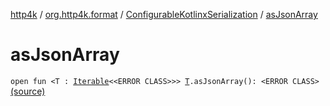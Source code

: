[http4k](../../index.md) / [org.http4k.format](../index.md) / [ConfigurableKotlinxSerialization](index.md) / [asJsonArray](./as-json-array.md)

# asJsonArray

`open fun <T : `[`Iterable`](https://kotlinlang.org/api/latest/jvm/stdlib/kotlin.collections/-iterable/index.html)`<<ERROR CLASS>>> `[`T`](as-json-array.md#T)`.asJsonArray(): <ERROR CLASS>` [(source)](https://github.com/http4k/http4k/blob/master/http4k-format-kotlinx-serialization/src/main/kotlin/org/http4k/format/ConfigurableKotlinxSerialization.kt#L55)